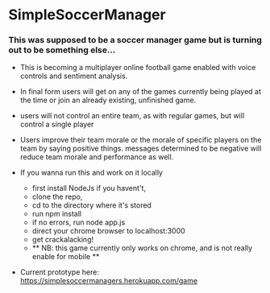 # SimpleSoccerManager
### This was supposed to be a soccer manager game but is turning out to be something else...

-  This is becoming a multiplayer online football game enabled with voice controls and sentiment analysis. 

-  In final form users will get on any of the games currently being played at the time or join an already existing, unfinished game. 

- users will not control an entire team, as with regular games, but will control a single player

-  Users improve their team morale or the morale of specific players on the team by saying positive things. messages 
determined to be negative will reduce team morale and performance as well. 

-  If you wanna run this and work on it locally 
   -  first install NodeJs if you havent't, 
   -  clone the repo,
   -  cd to the directory where it's stored
   -  run npm install
   -  if no errors, run node app.js
   -  direct your chrome browser to localhost:3000
   -  get crackalacking!
   -  ** NB: this game currently only works on chrome, and is not really enable for mobile **
   
  

-  Current prototype here: https://simplesoccermanagers.herokuapp.com/game


